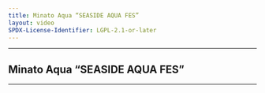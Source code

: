 ```yaml
---
title: Minato Aqua “SEASIDE AQUA FES”
layout: video
SPDX-License-Identifier: LGPL-2.1-or-later
---
```


---

## Minato Aqua “SEASIDE AQUA FES”

<div class="container">
  <video-js id="my-video" class="vjs-fluid vjs-layout-medium" controls preload="auto" poster="https://media.discordapp.net/attachments/1180439977784516618/1180442485131055164/aquasea.jpg">
    <source src="https://xx58j-my.sharepoint.com/:v:/g/personal/peekaboo_xx58j_onmicrosoft_com/EcamNJTrcnRBu070RdGeF88B28wc-3UUWHyG7VbNRVKDOw?download=1" type="video/mp4"/>
  </video-js>
</div>

---
